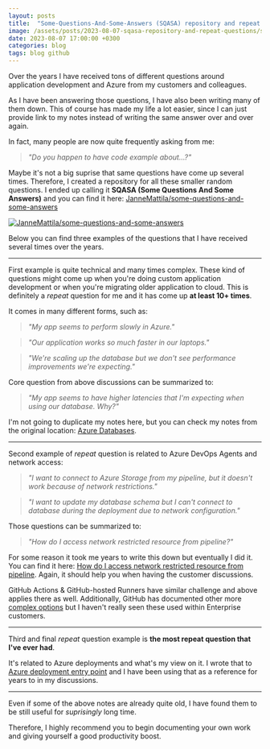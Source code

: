 ```yaml
---
layout: posts
title:  "Some-Questions-And-Some-Answers (SQASA) repository and repeat questions"
image: /assets/posts/2023-08-07-sqasa-repository-and-repeat-questions/sqasa.png
date: 2023-08-07 17:00:00 +0300
categories: blog
tags: blog github
---
```

Over the years I have received tons of different questions around
application development and Azure from my customers and colleagues.

As I have been answering those questions, I have also been writing many of them down.
This of course has made my life a lot easier, since I can just provide link to my notes
instead of writing the same answer over and over again.

In fact, many people are now quite frequently asking from me:

> _"Do you happen to have code example about...?"_

Maybe it's not a big suprise that same questions have come up several times.
Therefore, I created a repository for all these smaller random questions.
I ended up calling it **SQASA (Some Questions And Some Answers)** and
you can find it here: [JanneMattila/some-questions-and-some-answers](https://github.com/JanneMattila/some-questions-and-some-answers)

[![JanneMattila/some-questions-and-some-answers](/assets/posts/2023-08-07-sqasa-repository-and-repeat-questions/sqasa.png)](https://github.com/JanneMattila/some-questions-and-some-answers)

Below you can find three examples of the questions that I have received several times over the years.

---

First example is quite technical and many times complex. These kind of questions might come up when you're doing
custom application development or when you're migrating older application to cloud.
This is definitely a _repeat_ question for me and it has come up **at least 10+ times**.

It comes in many different forms, such as:

> _"My app seems to perform slowly in Azure."_

> _"Our application works so much faster in our laptops."_

> _"We're scaling up the database but we don't see performance improvements we're expecting."_

Core question from above discussions can be summarized to:

> _"My app seems to have higher latencies that I'm expecting when using our database. Why?"_

I'm not going to duplicate my notes here, but you can check my notes from the original location:
[Azure Databases](https://github.com/JanneMattila/some-questions-and-some-answers/blob/master/q%26a/azure_databases.md).

---

Second example of _repeat_ question is related to Azure DevOps Agents and network access:

> _"I want to connect to Azure Storage from my pipeline, but it doesn't work because of network restrictions."_

> _"I want to update my database schema but I can't connect to database during the deployment due to network configuration."_

Those questions can be summarized to:

> _"How do I access network restricted resource from pipeline?"_

For some reason it took me years to write this down but eventually I did it. 
You can find it here: [How do I access network restricted resource from pipeline](https://github.com/JanneMattila/some-questions-and-some-answers/blob/master/q%26a/azure_devops.md#how-do-i-access-network-restricted-resource-from-pipeline).
Again, it should help you when having the customer discussions.

GitHub Actions & GitHub-hosted Runners have similar challenge and above applies there as well.
Additionally, GitHub has documented other more 
[complex options](https://docs.github.com/en/actions/using-github-hosted-runners/connecting-to-a-private-network)
but I haven't really seen these used within Enterprise customers.

---

Third and final _repeat_ question example is **the most repeat question that I've ever had**.

It's related to Azure deployments and what's my view on it. 
I wrote that to [Azure deployment entry point](https://github.com/JanneMattila/some-questions-and-some-answers/blob/master/q%26a/azure_deployment_entry_point.md)
and I have been using that as a reference for years to in my discussions.

---

Even if some of the above notes are already quite old, I have found them to be still useful for _suprisingly_ long time.

Therefore, I highly recommend you to begin documenting your own work 
and giving yourself a good productivity boost.
